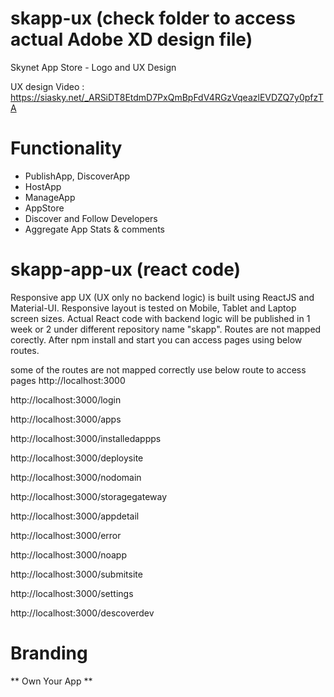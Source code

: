 # skapp-ux (check folder to access actual Adobe XD design file)
Skynet App Store - Logo and UX Design

UX design Video : https://siasky.net/_ARSiDT8EtdmD7PxQmBpFdV4RGzVqeazlEVDZQ7y0pfzTA

# Functionality
- PublishApp, DiscoverApp
- HostApp
- ManageApp
- AppStore
- Discover and Follow Developers
- Aggregate App Stats & comments

# skapp-app-ux (react code)
Responsive app UX (UX only no backend logic) is built using ReactJS and Material-UI. Responsive layout is tested on Mobile, Tablet and Laptop screen sizes. 
Actual React code with backend logic will be published in 1 week or 2 under different repository name "skapp".
Routes are not mapped corectly. After npm install and start you can access pages using below routes.

some of the routes are not mapped correctly use below route to access pages
http://localhost:3000

http://localhost:3000/login

http://localhost:3000/apps

http://localhost:3000/installedappps

http://localhost:3000/deploysite

http://localhost:3000/nodomain

http://localhost:3000/storagegateway

http://localhost:3000/appdetail

http://localhost:3000/error

http://localhost:3000/noapp

http://localhost:3000/submitsite

http://localhost:3000/settings

http://localhost:3000/descoverdev

# Branding

** Own Your App **



